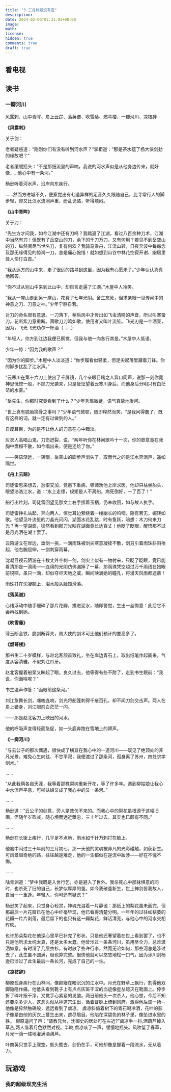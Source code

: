 ```yaml
---
title: "3.三月标题没有定"
description: 
date: 2024-02-05T02:31:03+08:00
image: 
math: 
license: 
hidden: true
comments: true
draft: true
---
```






## 看电视



## 读书

### 一瓣河川

风露刺、山中青眸、舟上云踪、落英谱、吹雪藤、燃萼楼、一瓣河川、凉枝辞



**《风露刺》**

关于剑：

老者疑惑道：“刚刚你们有没有听到河水声？”掌柜道：“那是茶水蕴了杨大侠剑劲的缘故吧？”

老者缓缓摇头：“不是那细流里的声响，我说的河水声似是从他身边传来，就好像……他心中有一条河。”



杨逊听着河水声，沿岸向东疾行。

……然而方进城不久，便察觉出有七道异样的足音久久跟随自己，比寻常行人的脚步轻，却又比汉水流淌声重，纷乱诡谲，听得烦闷。



**《山中青眸》**

关于刀：

“先生方才问我，如今江湖中还有刀吗？我踏遍了江湖，看过八百余种刀术，江湖中当然有刀！但既有了岳空山的刀，余下的千刀万刀，又有何用？若见不到岳空山的刀，纵然阅尽当世名刀，复有何欢？我骑马乘舟，江流山转，日夜奔波中每每念及那无缘得见的惊鸿一刀，总是痛心惋惜！就如想到山谷中林花空寂开谢、幽居里佳人伶仃白首。”

“我从远方的山中来，走了很远的路寻到这里，因为我有心愿未了。”少年认认真真地回答。

“你不过从别山中来到此山中，却自言走遍了江湖。”木屋中人冷笑。

“我从一座山走到另一座山，花费了七年光阴。舍生忘死，但求亲眼一见传闻中的神意之刀、刀意之神。”少年宁静自若。



对刀的命名很有意思。一刀落下，稍后风中才传出如飞虫清鸣的声音，所以叫寒蛩刀。花断紫刀意重断。萧歌刀刀鸣如歌，使用者又叫叶流笙。飞光刃是一个酒壶，因为，飞光飞光劝尔一杯酒（……）



“年轻人，你方到江边我便已察觉，但我与他一向各行其是。”木屋中人低语。

少年一惊：“因为我的歌声？”

“因为你的脚步。”木屋中人淡淡道：“你步履看似轻柔，但足尖起落里藏着刀锋。你的脚步扰乱了江水声。”



“云寒川在第十六刀上使出了千屏镜，几个亲眼目睹之人异口同声，说那一刻你竟神思恍惚一般，不顾刀光袭来，只是怔怔望着云寒川身后，而他身后分明只有白茫茫的水雾。”

“岳先生，你那时究竟看到了什么？”少年秀眉微蹙，语气真挚地发问。



“世上真有脱胎换骨之事吗？”少年语气微顿，随即释然而笑，“是我问得蠢了，既有这样的词，就一定有过做到的人。”



自废耳目，为的是不让他人的刀意在心中黯淡。

灰衣人高唱山鬼，刀伤迸裂，说，“两年听你在林间歌吟十一次，你的歌意竟在我胸中盘桓不散，如今唱出来，便是还给了你。”

——笑语渐远，一转眼，岳空山的脚步声消失了，取而代之的是江水奔淌声，遥如隔世。



**《舟上云踪》**

司徒雷思来想去，愁恨交加，竟患下重病，镖师劝他上岸求医，他却只枯坐船头，眼望浩浩江水，道：“水上走镖，规矩是人不离船。病死倒好，一了百了！”



船行出片刻，司徒雷回望见那文士右手捏着玉柄，仍未收回，如与故人执手。



司徒雷挣扎站起，奔向两人，惊觉耳边萦绕着一缕幽长的呜咽，隐有若无，婉转如歌。他望见叶流笙的刀晶光闪闪，湖面水花乱跳，时有鱼跃，暗想：木刀何来刀光？再一望湖面，猛然看到那刀光映在湖面竟长达百丈！他眨了眨眼，醒悟那不过是月光洒在湖上罢了。



云陌游立在岸边，垂剑一挑，一滴雨珠被剑尖寒意凝挂不散，剑刃引着雨珠斜斜抬起，他右腕屈伸，一剑刺穿雨幕。

沈凝目视云陌游在十数丈外空刺一剑，剑尖上似有一物射来，只眨了眨眼，竟已能看清那是一滴雨——连绵的光阴仿佛漏掉了一幕，那雨珠凭空越过万千雨线在她眼前锐啸，虽只一滴，却似夺尽天地之威，瞬间映满她的瞳孔，将漫天风雨都遮蔽！

雨珠打在沈凝额上，泪水般从脸颊滑落。



**《落英谱》**

心绪浮动中随手碾碎了那片花瓣，撒进泥水，随即警觉，生出一丝悔意：此后它不会再找到她。



**《吹雪藤》**

薄玉断金铁，脆剑断莽夫，周大侠的剑术可比他们预计的要高多了。

**《燃萼楼》**

那书生二十岁模样，与赵北客颔首致礼，坐在岸边青石上，取出纸笔作起画来，气度从容清雅，不似刘江爪牙。

赵北客握着船桨又眯起了眼。良久过去，他等得有些不耐了，走到书生跟前：“我说，你画啥呢？”

书生温声作答：“画眼前这条河。”



刘江急舞长剑，嗤嗤连响，剑光将船篷刺得千疮百孔，却不闻刀剑交击声。两人在舟上错身，刘江眼前白茫茫一闪。

——那是赵北客刀上映出的河水。



他的呼吸声变得轻而急促，如一头鹿奔跑在雪地上的蹄声。

**《一瓣河川》**

“与云公子的那次偶遇，很快成了横亘在我心中的一道河川——既见了绝顶处的非凡光景，难免心生向往、不甘平寂，我便渡过了那条河，孤身离了苏州，四处求学剑术。”

……

“从此我俩各自天涯，我等着那株梨树重新开花，等了许多年。遇到柳姑娘让我心中水流声平息，可柳姑娘又成了我心中的又一条河。”

……

杨逊道：“云公子的剑意，旁人是效仿不来的。而我心中的梨花虽根源于这幅旧画，但随年岁盈减，随心境而远近飘忽，三十年过去，其实也已颇有不同。”

……

杨逊在长街上疾行，几乎足不点地，雨水如千针万刺打在脸上。

他脑中闪过三十年前的三月初七，那一天他的灵魂被非凡的光彩碰触，如获新生。可风景越奇绝的路，往往越是难走，他的一生都似在逆流中跋涉——好在不愧不悔。

……

陆青渊道：“梦中我既是入世行乞，亦是避入了世外。我杀死心中那抹惧意的同时，也杀死了旧的自己，长梦似厚厚的茧。如今我破茧新生，世上神剑皆我故人，自当一一重逢。年轻人，你可还有疑虑？”



杨逊笑了起来，只觉身心轻灵，神魂充溢着一片静谧：那纸上的梨花虽未画完，但那最后一片花瓣已在他心中纤毫毕现，他已看得清楚分明。一年年的过往如枯萎的花瓣一片片剥落，最后留下的也只有这一瓣梨花，鲜活清亮，与他心中的河水交相辉映。

也许那朵梨花在他深心里早已补完了形状，只是他还奢望着在世上看到罢了，也不只是他所求太纯太真，还是太多太蠢。他曾涉过一条条河川，虽用尽全力，总难潇洒如意，有时湿了几层衣衫，有时散了些许行李，然而无论如何，那些河总是涉过去了，此生虽不圆满，但也算完整。很快他就可以悠悠地松一口气，因为涉川剑杨逊已涉过了此生最后一条长河，完成了自己的一生。

**《凉枝辞》**

柳原孤身疾行在山林间，像颠簸在暗沉沉的江水中。月光在野草上飘行，割得他双脚隐隐作痛。他低头看到靴子上有点点灰斑干涩的血迹像星丛熄灭在靴面上。停步折了碎叶擦干净，又觉手心紧紧的发酸。两日前他头一次杀人，他心想，今后不知还要杀多少人，这念头似从神道穴生出，循着督脉上燎到风府，激得他后颈一扬--他像是猝然触礁般，远远看到了虞凉。
虞凉斜倚着树下的青石喝冷酒，花叶的影子像是由他的灰衣上蔓生出来，遮尽眉目。他陷在深碧色的林子里，像坠进水里的铁。
柳原遥问了声：“请教兄台，沈御史的居处可在左近?”虞凉手一抖,酒葫芦掉入草丛,两人借着月色默然对视。半晌,虞凉咳了一声，缓慢地摇头。风吹低了春草，月光一滴一缕地灌满酒葫芦。



叶商英只觉手上骤空，低头瞧去，剑仍在手，可他却像是握着一段流水，无从着力。

## 玩游戏

### 我的超级现充生活





 